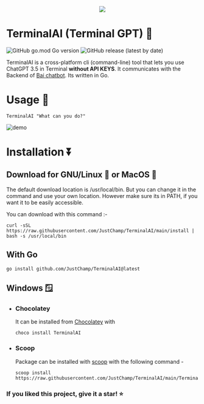 <p align="center"><img src="tgpt.svg"></p>

# TerminalAI (Terminal GPT) 🚀

![GitHub go.mod Go version](https://img.shields.io/github/go-mod/go-version/JustChamp/TerminalAI)
![GitHub release (latest by date)](https://img.shields.io/github/v/release/JustChamp/TerminalAI)
<!-- [![Go Report Card](https://goreportcard.com/badge/github.com/aandrew-me/tgpt)](https://goreportcard.com/report/github.com/aandrew-me/tgpt) -->

TerminalAI is a cross-platform cli (command-line) tool that lets you use ChatGPT 3.5 in Terminal **without API KEYS**. It communicates with the Backend of [Bai chatbot](https://chatbot.theb.ai). Its written in Go.

# Usage 💬

```
TerminalAI "What can you do?"
```

![demo](https://user-images.githubusercontent.com/66430340/233759296-c4cf8cf2-0cab-48aa-9e84-40765b823282.gif)

# Installation ⏬

## Download for GNU/Linux 🐧 or MacOS 🍎

The default download location is /usr/local/bin. But you can change it in the command and use your own location. However make sure its in PATH, if you want it to be easily accessible.

You can download with this command :-

```
curl -sSL https://raw.githubusercontent.com/JustChamp/TerminalAI/main/install | bash -s /usr/local/bin
```

## With Go

```
go install github.com/JustChamp/TerminalAI@latest
```

## Windows 🪟

-   ### Chocolatey

    It can be installed from [Chocolatey](https://community.chocolatey.org/packages/TerminalAI) with

    ```
    choco install TerminalAI
    ```

-   ### Scoop
    Package can be installed with [scoop](https://scoop.sh/) with the following command -

    ```
    scoop install https://raw.githubusercontent.com/JustChamp/TerminalAI/main/TerminalAI.json
    ```

### If you liked this project, give it a star! ⭐
